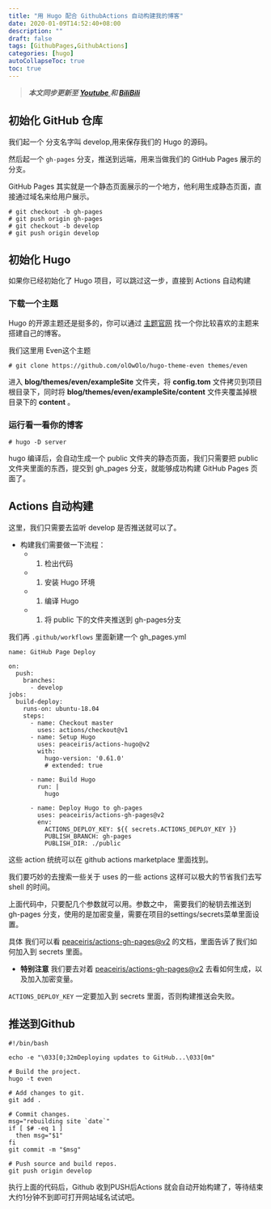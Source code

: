 ```yaml
---
title: "用 Hugo 配合 GithubActions 自动构建我的博客"
date: 2020-01-09T14:52:40+08:00
description: ""
draft: false
tags: [GithubPages,GithubActions]
categories: [hugo]
autoCollapseToc: true
toc: true
---
```


<!--more-->

> ***本文同步更新至 [Youtube ](https://youtu.be/X3ROQto8jWM) 和 [BiliBili ](https://www.bilibili.com/video/av84104625/)***


## 初始化 GitHub 仓库

我们起一个 分支名字叫 develop,用来保存我们的 Hugo 的源码。

然后起一个 `gh-pages` 分支，推送到远端，用来当做我们的 GitHub Pages 展示的分支。

GitHub Pages 其实就是一个静态页面展示的一个地方，他利用生成静态页面，直接通过域名来给用户展示。

```
# git checkout -b gh-pages
# git push origin gh-pages
# git checkout -b develop
# git push origin develop
```

## 初始化 Hugo

如果你已经初始化了 Hugo 项目，可以跳过这一步，直接到 Actions 自动构建

### 下载一个主题

Hugo 的开源主题还是挺多的，你可以通过 [主题官网](https://themes.gohugo.io/) 找一个你比较喜欢的主题来搭建自己的博客。

我们这里用 Even这个主题

```
# git clone https://github.com/olOwOlo/hugo-theme-even themes/even
```

进入 **blog/themes/even/exampleSite** 文件夹，将 **config.tom** 文件拷贝到项目根目录下，同时将 **blog/themes/even/exampleSite/content** 文件夹覆盖掉根目录下的 **content** 。



### 运行看一看你的博客

```
# hugo -D server
```

hugo 编译后，会自动生成一个 public 文件夹的静态页面，我们只需要把 public 文件夹里面的东西，提交到 gh_pages 分支，就能够成功构建 GitHub Pages 页面了。

## Actions 自动构建

这里，我们只需要去监听 develop 是否推送就可以了。

- 构建我们需要做一下流程：
  - 1. 检出代码
  - 1. 安装 Hugo 环境
  - 1. 编译 Hugo
  - 1. 将 public 下的文件夹推送到 gh-pages分支

我们再 `.github/workflows` 里面新建一个 gh_pages.yml

```
name: GitHub Page Deploy

on:
  push:
    branches:
      - develop
jobs:
  build-deploy:
    runs-on: ubuntu-18.04
    steps:
      - name: Checkout master
        uses: actions/checkout@v1
      - name: Setup Hugo
        uses: peaceiris/actions-hugo@v2
        with:
          hugo-version: '0.61.0'
          # extended: true

      - name: Build Hugo
        run: |
          hugo

      - name: Deploy Hugo to gh-pages
        uses: peaceiris/actions-gh-pages@v2
        env:
          ACTIONS_DEPLOY_KEY: ${{ secrets.ACTIONS_DEPLOY_KEY }}
          PUBLISH_BRANCH: gh-pages
          PUBLISH_DIR: ./public
```

这些 action 统统可以在 github actions marketplace 里面找到。

我们要巧妙的去搜索一些关于 uses 的一些 actions 这样可以极大的节省我们去写 shell 的时间。

上面代码中，只要配几个参数就可以用。参数之中， 需要我们的秘钥去推送到 gh-pages 分支，使用的是加密变量，需要在项目的settings/secrets菜单里面设置。

具体 我们可以看 [peaceiris/actions-gh-pages@v2](https://github.com/peaceiris/actions-gh-pages) 的文档，里面告诉了我们如何加入到 secrets 里面。

- **特别注意** 我们要去对着 [peaceiris/actions-gh-pages@v2](https://github.com/peaceiris/actions-gh-pages) 去看如何生成，以及加入加密变量。

`ACTIONS_DEPLOY_KEY` 一定要加入到 secrets 里面，否则构建推送会失败。

## 推送到Github
```text
#!/bin/bash

echo -e "\033[0;32mDeploying updates to GitHub...\033[0m"

# Build the project.
hugo -t even

# Add changes to git.
git add .

# Commit changes.
msg="rebuilding site `date`"
if [ $# -eq 1 ]
  then msg="$1"
fi
git commit -m "$msg"

# Push source and build repos.
git push origin develop
```

执行上面的代码后，Github 收到PUSH后Actions 就会自动开始构建了，等待结束大约1分钟不到即可打开网站域名试试吧。
